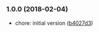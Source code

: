 <a name="1.0.0"></a>
## <small>1.0.0 (2018-02-04)</small>

* chore: initial version ([b4027d3](https://github.com/leon19/generator-ts-node-starter/commit/b4027d3))




